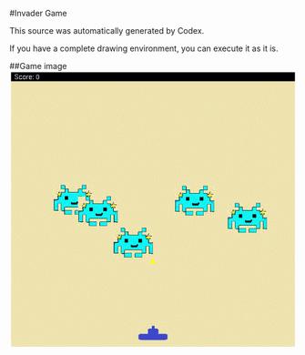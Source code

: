 #Invader Game

This source was automatically generated by Codex.

If you have a complete drawing environment, you can execute it as it is.


##Game image
![Game image](https://github.com/artisanbaggio/InvaderGame/blob/main/game_image.gif)
